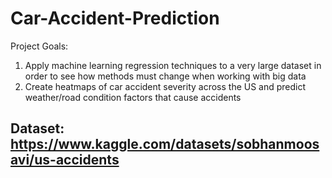 # Car-Accident-Prediction

Project Goals: 
 1. Apply machine learning regression techniques to a very large dataset in order to see how methods must change when working with big data
 2. Create heatmaps of car accident severity across the US and predict weather/road condition factors that cause accidents

Dataset: https://www.kaggle.com/datasets/sobhanmoosavi/us-accidents 
 - 
